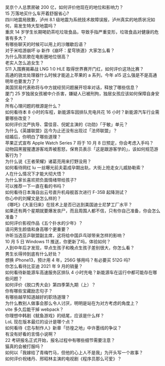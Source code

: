 吴京个人总票房破 200 亿，如何评价他现在的地位和影响力？  
15 万落地买什么车开着舒服省心?  
四川地震局致歉，泸州 8.1 级地震为系统技术故障误报，泸州真实的地质状况如何，易发生特大型地震吗？  
重庆 14 岁学生长期喝奶茶吃垃圾食品，导致手指严重变形，垃圾食品对健康的危害有多大？  
有哪些聊天的时候可以用上的沙雕歇后语？  
对于米哈游崩坏 ip 新作《崩坏：星穹铁道》大家怎么看？  
为什么陈凯歌在电影圈地位很高？  
老实人怎么追女生？  
S11 入围赛揭幕战 LNG 1:0 HLE 取得世界赛开门红，如何评价这场比赛？  
高通的骁龙处理器什么时候才能追上苹果的 a 系列，今年 a15 这么强是不是高通明年也要发力了？  
美国贸易代表称将与中方就经贸问题展开坦率对话，释放了哪些信息？  
厦门 25 岁独居女孩被中介杀害，嫌疑人已被刑拘，独居女孩应该如何保障自身安全？  
所有心理问题的根源是什么？  
如何看待本 8 小时的车程，新能源车因排队充电共花 16 小时？新能源汽车行业需要哪些改变？  
如何评价沈严执导、雷佳音、倪妮主演的《功勋》「于敏」单元？  
为什么《英雄联盟》迄今为止还没有出现过「法师联盟」？  
结婚后，你明白了哪些道理？  
苹果正式宣布 Apple Watch Series 7 将于 10 月 8 日预定，你会考虑入手吗？  
动物园黑猩猩遭游客戏弄被惹怒，保育员表示「这是跟游客学的」，该如何规范游客行为？  
为什么说《王者荣耀》诸葛亮用来打野没用？  
如何看待网红 lu 一丝曝光前夫葛成孕期出轨，大街上抢走女儿威胁勒索？  
人在什么情况下才能大彻大悟？  
为什么家长喜欢把负面情绪带给孩子?  
可以推荐一下一直在看的书吗？  
如何看待日本海自出云号直升机母舰首次进行 F-35B 起降测试？  
你心中的刘耀文是怎么样的？  
《哪吒》《大圣归来》在技术上是否已达到美国迪士尼梦工厂水平？  
如果还有两个星期就要爆发丧尸，而且周围人都不信，只有你自己准备，你会怎么准备？  
如何评价影视作品《五个扑水的少年》？  
请问男生颜值和身高哪个更重要？  
许昕当选亚乒联盟副主席，这将给中国乒乓球带来怎样的影响？  
10 月 5 日 Windows 11 推送，你更新了吗，体验如何？  
人到中年后才发现，早点生孩子和晚点生孩子差别很大，你怎么看？  
男生长得帅到底有什么好处？  
想换 iPhone13，预计用 4 年，256G 够用吗？有必要买 512G 吗?  
你怎么看待比亚迪 2021 年 9 月的销量？  
如何看待新能源车高速服务区排队 4 小时充电？新能源车在运行中都可能存在哪些问题？  
如何评价《脱口秀大会》第四季第九期（上）？  
你有哪些宝藏励志句子？  
有哪些越早知道越好的职场道理？  
为什么教别人做事会那么令人讨厌，明明是站在为对方考虑的角度上？  
vite 多久后能干掉 webpack？  
你理想中韩剧《鱿鱼游戏》的结尾，应该是什么样？  
LoL 现在版本最烂的设计是哪个点？  
如何看待《恋与制作人》新章「彷徨之地」中许墨线的争议？  
有没有好看的言情小说啊？  
22 考研报名正式开始，报名过程中有哪些细节需要注意？  
猫真的会被打服吗？  
如何以「我嫁给了青梅竹马，但他的心上人不是我」为开头写一个故事？  
如何评价祝绪丹、邢昭林主演的电视剧《程序员那么可爱》？  
